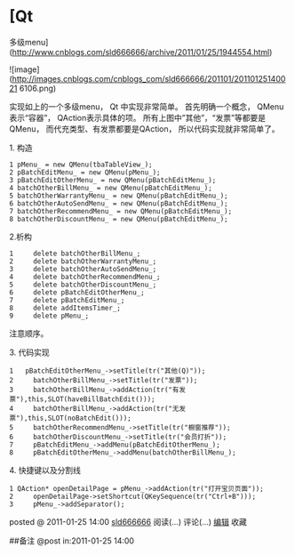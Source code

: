 #  [Qt
多级menu](http://www.cnblogs.com/sld666666/archive/2011/01/25/1944554.html)

![image](http://images.cnblogs.com/cnblogs_com/sld666666/201101/20110125140021
6106.png)

实现如上的一个多级menu， Qt 中实现非常简单。 首先明确一个概念， QMenu表示“容器”， QAction表示具体的项。
所有上图中”其他”，“发票”等都要是QMenu， 而代充类型、有发票都要是QAction， 所以代码实现就非常简单了。

1\. 构造

    1 pMenu_ = new QMenu(tbaTableView_);   
    2 pBatchEditMenu_ = new QMenu(pMenu_);   
    3 pBatchEditOtherMenu_ = new QMenu(pBatchEditMenu_);   
    4 batchOtherBillMenu_ = new QMenu(pBatchEditMenu_);   
    5 batchOtherWarrantyMenu_ = new QMenu(pBatchEditMenu_);   
    6 batchOtherAutoSendMenu_ = new QMenu(pBatchEditMenu_);   
    7 batchOtherRecommendMenu_ = new QMenu(pBatchEditMenu_);   
    8 batchOtherDiscountMenu_ = new QMenu(pBatchEditMenu_);

2.析构

    1     delete batchOtherBillMenu_;   
    2     delete batchOtherWarrantyMenu_;   
    3     delete batchOtherAutoSendMenu_;   
    4     delete batchOtherRecommendMenu_;   
    5     delete batchOtherDiscountMenu_;   
    6     delete pBatchEditOtherMenu_;   
    7     delete pBatchEditMenu_;   
    8     delete addItemsTimer_;   
    9     delete pMenu_;

注意顺序。

3\. 代码实现

    1   pBatchEditOtherMenu_->setTitle(tr("其他(Q)"));   
    2     batchOtherBillMenu_->setTitle(tr("发票"));   
    3     batchOtherBillMenu_->addAction(tr("有发票"),this,SLOT(haveBillBatchEdit()));   
    4     batchOtherBillMenu_->addAction(tr("无发票"),this,SLOT(noBatchEdit()));   
    5     batchOtherRecommendMenu_->setTitle(tr("橱窗推荐"));   
    6     batchOtherDiscountMenu_->setTitle(tr("会员打折"));   
    7     pBatchEditMenu_->addMenu(pBatchEditOtherMenu_);   
    8     pBatchEditOtherMenu_->addMenu(batchOtherBillMenu_);

4\. 快捷键以及分割线

    1 QAction* openDetailPage = pMenu_->addAction(tr("打开宝贝页面"));   
    2     openDetailPage->setShortcut(QKeySequence(tr("Ctrl+B")));   
    3     pMenu_->addSeparator();

posted @ 2011-01-25 14:00 [sld666666](http://www.cnblogs.com/sld666666/)
阅读(...) 评论(...) [编辑](https://i.cnblogs.com/EditPosts.aspx?postid=1944554) 收藏

##备注 
 @post in:2011-01-25 14:00